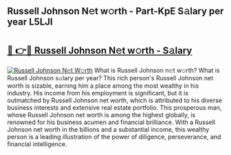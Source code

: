 ## Russell Johnson N𝚎t w𝚘rth - Part-KpE S𝚊lary per year L5LJI

# <h2><a href="http://gc4cyo.nevu.top/?p=Russell+Johnson">🔗 👉🔴 Russell Johnson N𝚎t w𝚘rth - S𝚊lary</a></h2>

[![Russell Johnson N𝚎t W𝚘rth](https://i.imgur.com/Oavwk0R.jpeg)](http://gc4cyo.nevu.top/?p=Russell+Johnson)
What is Russell Johnson n𝚎t w𝚘rth? What is Russell Johnson s𝚊lary per year?
This rich person's Russell Johnson net worth is sizable, earning him a place among the most wealthy in his industry. His income from his employment is significant, but it is outmatched by Russell Johnson net worth, which is attributed to his diverse business interests and extensive real estate portfolio. This prosperous man, whose Russell Johnson net worth is among the highest globally, is renowned for his business acumen and financial brilliance. With a Russell Johnson net worth in the billions and a substantial income, this wealthy person is a leading illustration of the power of diligence, perseverance, and financial intelligence.
